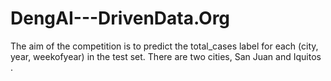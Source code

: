 # DengAI---DrivenData.Org
The aim of the competition is to predict the total_cases label for each (city, year, weekofyear) in the test set. There are two cities, San Juan and Iquitos .
